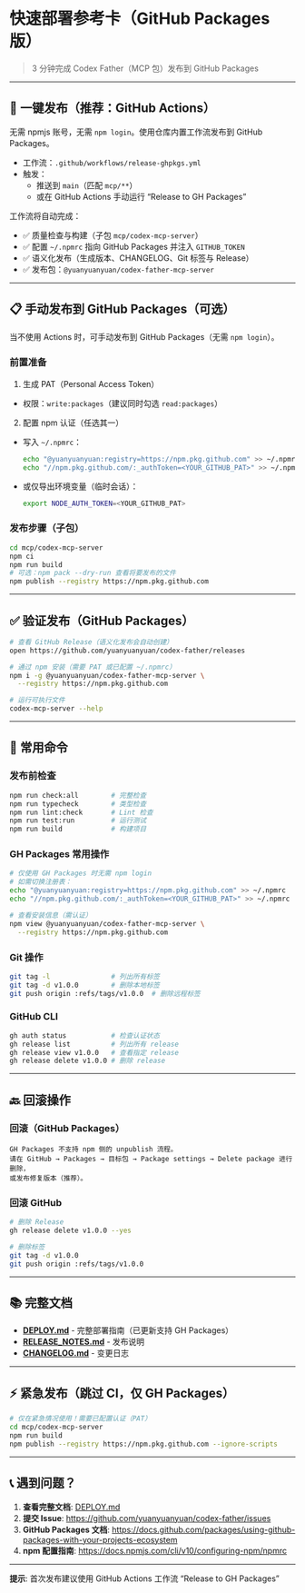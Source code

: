 # 快速部署参考卡（GitHub Packages 版）

> 3 分钟完成 Codex Father（MCP 包）发布到 GitHub Packages

---

## 🚀 一键发布（推荐：GitHub Actions）

无需 npmjs 账号，无需 `npm login`。使用仓库内置工作流发布到 GitHub Packages。

- 工作流：`.github/workflows/release-ghpkgs.yml`
- 触发：
  - 推送到 `main`（匹配 `mcp/**`）
  - 或在 GitHub Actions 手动运行 “Release to GH Packages”

工作流将自动完成：

- ✅ 质量检查与构建（子包 `mcp/codex-mcp-server`）
- ✅ 配置 `~/.npmrc` 指向 GitHub Packages 并注入 `GITHUB_TOKEN`
- ✅ 语义化发布（生成版本、CHANGELOG、Git 标签与 Release）
- ✅ 发布包：`@yuanyuanyuan/codex-father-mcp-server`

---

## 📋 手动发布到 GitHub Packages（可选）

当不使用 Actions 时，可手动发布到 GitHub Packages（无需 `npm login`）。

### 前置准备

1. 生成 PAT（Personal Access Token）

- 权限：`write:packages`（建议同时勾选 `read:packages`）

2. 配置 npm 认证（任选其一）

- 写入 `~/.npmrc`：

  ```bash
  echo "@yuanyuanyuan:registry=https://npm.pkg.github.com" >> ~/.npmrc
  echo "//npm.pkg.github.com/:_authToken=<YOUR_GITHUB_PAT>" >> ~/.npmrc
  ```

- 或仅导出环境变量（临时会话）：

  ```bash
  export NODE_AUTH_TOKEN=<YOUR_GITHUB_PAT>
  ```

### 发布步骤（子包）

```bash
cd mcp/codex-mcp-server
npm ci
npm run build
# 可选：npm pack --dry-run 查看将要发布的文件
npm publish --registry https://npm.pkg.github.com
```

---

## ✅ 验证发布（GitHub Packages）

```bash
# 查看 GitHub Release（语义化发布会自动创建）
open https://github.com/yuanyuanyuan/codex-father/releases

# 通过 npm 安装（需要 PAT 或已配置 ~/.npmrc）
npm i -g @yuanyuanyuan/codex-father-mcp-server \
  --registry https://npm.pkg.github.com

# 运行可执行文件
codex-mcp-server --help
```

---

## 🔧 常用命令

### 发布前检查

```bash
npm run check:all        # 完整检查
npm run typecheck        # 类型检查
npm run lint:check       # Lint 检查
npm run test:run         # 运行测试
npm run build            # 构建项目
```

### GH Packages 常用操作

```bash
# 仅使用 GH Packages 时无需 npm login
# 如需切换注册表：
echo "@yuanyuanyuan:registry=https://npm.pkg.github.com" >> ~/.npmrc
echo "//npm.pkg.github.com/:_authToken=<YOUR_GITHUB_PAT>" >> ~/.npmrc

# 查看安装信息（需认证）
npm view @yuanyuanyuan/codex-father-mcp-server \
  --registry https://npm.pkg.github.com
```

### Git 操作

```bash
git tag -l               # 列出所有标签
git tag -d v1.0.0        # 删除本地标签
git push origin :refs/tags/v1.0.0  # 删除远程标签
```

### GitHub CLI

```bash
gh auth status           # 检查认证状态
gh release list          # 列出所有 release
gh release view v1.0.0   # 查看指定 release
gh release delete v1.0.0 # 删除 release
```

---

## 🔙 回滚操作

### 回滚（GitHub Packages）

```text
GH Packages 不支持 npm 侧的 unpublish 流程。
请在 GitHub → Packages → 目标包 → Package settings → Delete package 进行删除，
或发布修复版本（推荐）。
```

### 回滚 GitHub

```bash
# 删除 Release
gh release delete v1.0.0 --yes

# 删除标签
git tag -d v1.0.0
git push origin :refs/tags/v1.0.0
```

---

## 📚 完整文档

- **[DEPLOY.md](DEPLOY.md)** - 完整部署指南（已更新支持 GH Packages）
- **[RELEASE_NOTES.md](RELEASE_NOTES.md)** - 发布说明
- **[CHANGELOG.md](CHANGELOG.md)** - 变更日志

---

## ⚡ 紧急发布（跳过 CI，仅 GH Packages）

```bash
# 仅在紧急情况使用！需要已配置认证（PAT）
cd mcp/codex-mcp-server
npm run build
npm publish --registry https://npm.pkg.github.com --ignore-scripts
```

---

## 📞 遇到问题？

1. **查看完整文档**: [DEPLOY.md](DEPLOY.md)
2. **提交 Issue**: https://github.com/yuanyuanyuan/codex-father/issues
3. **GitHub Packages 文档**:
   https://docs.github.com/packages/using-github-packages-with-your-projects-ecosystem
4. **npm 配置指南**: https://docs.npmjs.com/cli/v10/configuring-npm/npmrc

---

**提示**: 首次发布建议使用 GitHub Actions 工作流 “Release to GH Packages”
